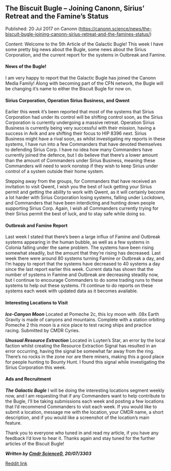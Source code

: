 ## The Biscuit Bugle &#8211; Joining Canonn, Sirius&#8217; Retreat and the Famine&#8217;s Status

Published: 20 Jul 2017 on Canonn (https://canonn.science/news/the-biscuit-bugle-joining-canonn-sirius-retreat-and-the-famines-status/)

Content: Welcome to the 5th Article of the Galactic Bugle! This week I have some pretty big news about the Bugle, some news about the Sirius Corporation, and the current report for the systems in Outbreak and Famine.

#### **News of the Bugle!**

I am very happy to report that the Galactic Bugle has joined the Canonn Media Family! Along with becoming part of the CFN network, the Bugle will be changing it’s name to either the Biscuit Bugle for now on.

#### **Sirius Corporation, Operation Sirius Business, and Qwent**

Earlier this week it’s been reported that most of the systems that Sirius Corporation had under its control will be shifting control soon, as the Sirius Corporation is currently undergoing a massive retreat. Operation Sirius Business is currently being very successful with their mission, having a success in Avik and are shifting their focus to HIP 8396 next. Sirius Business might have a rival soon, as whilst investigating my reports in these systems, I have run into a few Commanders that have devoted themselves to defending Sirius Corp. I have no idea how many Commanders have currently joined the defence, but I do believe that there’s a lower amount than the amount of Commanders under Sirius Business, meaning these Commanders will need to work nonstop if they wish to keep Sirius under control of a system outside their home system.

Stepping away from the groups, for Commanders that have received an invitation to visit Qwent, I wish you the best of luck getting your Sirius permit and getting the ability to work with Qwent, as it will certainly become a lot harder with Sirius Corporation losing systems, falling under Lockdown, and Commanders that have been interdicting and hunting down people supporting Sirius Corp. Again, I wish all Commanders currently trying for their Sirius permit the best of luck, and to stay safe while doing so.

#### **Outbreak and Famine Report**

Last week I stated that there’s been a large influx of Famine and Outbreak systems appearing in the human bubble, as well as a few systems in Colonia falling under the same problem. The systems have been rising somewhat steadily, but the amount that they’re rising has decreased. Last week there were around 80 systems turning Famine or Outbreak a day, and I’m happy to report that the systems have decreased to 40 systems a day since the last report earlier this week. Current data has shown that the number of systems in Famine and Outbreak are decreasing steadily now, but I continue to encourage Commanders to do some trading runs to these systems to help out these systems. I’ll continue to do reports on these systems each week with updated data as it becomes available.

#### **Interesting Locations to Visit**

***Ice-Canyon Moon*** Located at Pomeche 2c, this Icy moon with .08x Earth Gravity is made of canyons and mountains. Complete with a station orbiting Pomeche 2 this moon is a nice place to test racing ships and practice racing. Submitted by CMDR Cyries.

***Unusual Resource Extraction*** Located in Luyten’s Star, an error by the local faction whilst creating the Resource Extraction Signal has resulted in an error occurring, having the signal be somewhat far away from the ring. There’s no rocks in the zone nor are there miners, making this a good place for people hunting to Bounty Hunt. I found this signal while investigating the Sirius Corporation this week.

#### **Ads and Recruitment**

***The Galactic Bugle*** I will be doing the interesting locations segment weekly now, and I am requesting that if any Commanders want to help contribute to the Bugle, I’ll be taking submissions each week and posting a few locations that I’d recommend Commanders to visit each week. If you would like to submit a location, message me with the location, your CMDR name, a short description, and if you would like a screenshot of the location’s main feature.

Thank you to everyone who tuned in and read my article, if you have any feedback I’d love to hear it. Thanks again and stay tuned for the further articles of the Biscuit Bugle!

***Written by [Cmdr Science0](/user/science0/), 20/07/3303***

[Reddit link](https://www.reddit.com/r/EliteDangerous/comments/6ogzll/the_galactic_bugle_article_5_canonn_siriuss/)